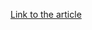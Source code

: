 [Link to the article](https://cybersecuritynews.com/tycoon2fa-phishkit-updates-tactics-with-pdf-lures/)
